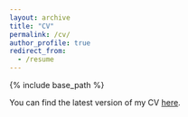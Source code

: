 ```yaml
---
layout: archive
title: "CV"
permalink: /cv/
author_profile: true
redirect_from:
  - /resume
---
```


{% include base_path %}

You can find the latest version of my CV [here](https://www.dropbox.com/scl/fi/txdh06yvzp3iojv1gpoyt/MANZI_CV_2024.pdf?rlkey=op1pn4tndx075fwqt58krx0t1&dl=0).




